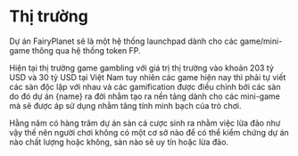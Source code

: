 # Thị trường

Dự án FairyPlanet sẽ là một hệ thống launchpad dành cho các game/mini-game thông qua hệ thống token FP.

Hiện tại thị trường game gambling với giá trị thị trường vào khoản 203 tỷ USD và 30 tỷ USD tại Việt Nam tuy nhiên các game hiện nay thì phải tự viết các sàn độc lập với nhau và các gamification được điều chỉnh bởi các sàn do đó dự án {name} ra đời nhằm tạo ra nền tảng dành cho các mini-game mà sẽ được áp sử dụng nhằm tăng tính minh bạch của trò chơi.

Hằng năm có hàng trăm dự án sàn cá cược sinh ra nhằm việc lừa đảo như vậy thế nên người chơi không có một cơ sở nào để có thể kiểm chứng dự án nào chất lượng hoặc không, sàn nào sẽ uy tín hoặc lừa đảo.
